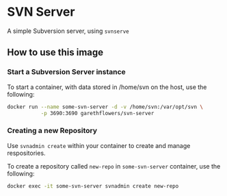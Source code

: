# SVN Server

A simple Subversion server, using `svnserve`

## How to use this image

### Start a Subversion Server instance
To start a container, with data stored in /home/svn on the host, use the following:
```sh
docker run --name some-svn-server -d -v /home/svn:/var/opt/svn \
           -p 3690:3690 garethflowers/svn-server
```

### Creating a new Repository
Use `svnadmin create` within your container to create and manage respositories.

To create a repository called `new-repo` in `some-svn-server` container, use the following:
```sh
docker exec -it some-svn-server svnadmin create new-repo
```
